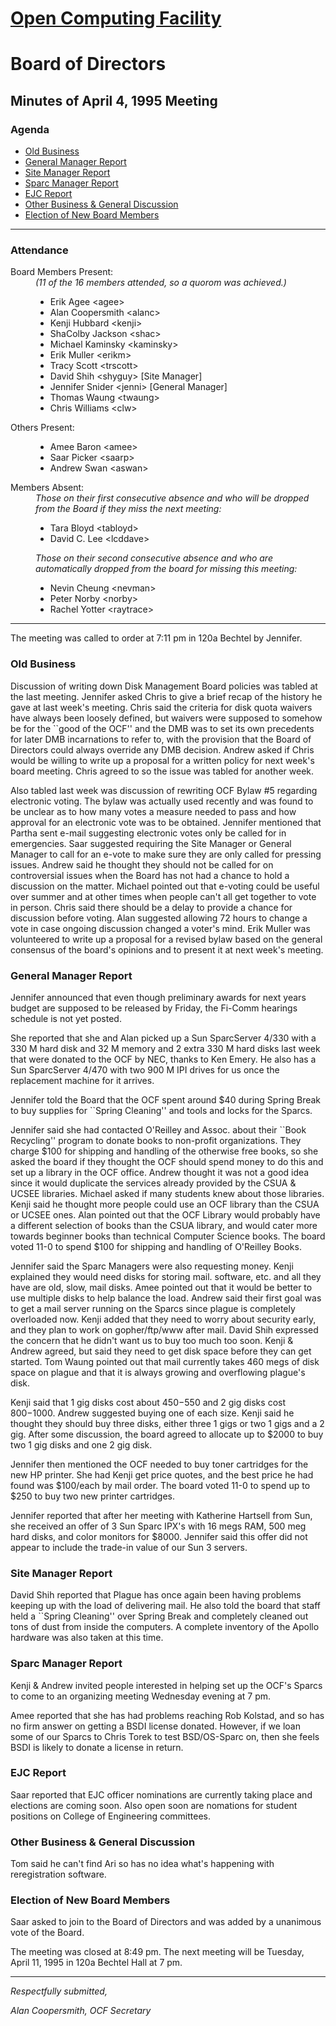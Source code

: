 <html><head>
<title>Minutes of the OCF Board of Directors Meeting of April 4, 1995</title>
</head><body>
<h1><A HREF="http://www.ocf.berkeley.edu/OCF/">Open Computing Facility</A></h1>
<h1>Board of Directors</h1>
<h2>Minutes of April 4, 1995 Meeting</h2>

<h3>Agenda</h3>

<ul>
<li><A HREF="#Old Business">Old Business</A>
<li><A HREF="#General Manager Report">General Manager Report</A>
<li><A HREF="#Site Manager Report">Site Manager Report</A>
<li><A HREF="#Sparc Manager Report">Sparc Manager Report</A>
<li><A HREF="#EJC Report">EJC Report</A>
<li><A HREF="#General Discussion">Other Business & General Discussion</A>
<li><A HREF="#Elections">Election of New Board Members</A>

</ul>

<hr>

<h3>Attendance</h3>
<dl>
<dt>Board Members Present:
<dd><i>(11 of the 16 members attended, so a quorom was achieved.)</i>
<ul>
	<li>Erik Agee &lt;agee&gt;
	<li>Alan Coopersmith &lt;alanc&gt;
	<li>Kenji Hubbard &lt;kenji&gt;
	<li>ShaColby Jackson &lt;shac&gt;
	<li>Michael Kaminsky &lt;kaminsky&gt;
	<li>Erik Muller &lt;erikm&gt;
	<li>Tracy Scott &lt;trscott&gt;
	<li>David Shih &lt;shyguy&gt; [Site Manager]
	<li>Jennifer Snider &lt;jenni&gt; [General Manager]
	<li>Thomas Waung &lt;twaung&gt;
	<li>Chris Williams &lt;clw&gt;
</ul>
<dt>Others Present:
<dd><ul>
	<li>Amee Baron &lt;amee&gt;
	<li>Saar Picker &lt;saarp&gt;
	<li>Andrew Swan &lt;aswan&gt;
</ul>
<dt>Members Absent:
<dd><i>Those on their first consecutive absence and who will be dropped from the Board
	if they miss the next meeting:</i>
<ul>
	<li>Tara Bloyd &lt;tabloyd&gt;
	<li>David C. Lee &lt;lcddave&gt;
</ul>
<dd><i>Those on their second consecutive absence and who are automatically 
	dropped from the board for missing this meeting:</i>
<ul>
	<li>Nevin Cheung &lt;nevman&gt;
	<li>Peter Norby &lt;norby&gt;
	<li>Rachel Yotter &lt;raytrace&gt;
</ul>
</dl>
<hr>

The meeting was called to order at 7:11 pm in 120a Bechtel by Jennifer.

<p>

<h3><A NAME="#Old Business">Old Business</A></h3>

Discussion of writing down Disk Management Board policies was tabled at the
last meeting.  Jennifer asked Chris to give a brief recap of the history he
gave at last week's meeting.  Chris said the criteria for disk quota waivers
have always been loosely defined, but waivers were supposed to somehow be
for the ``good of the OCF'' and the DMB was to set its own precedents for
later DMB incarnations to refer to, with the provision that the Board of
Directors could always override any DMB decision.  Andrew asked if Chris
would be willing to write up a proposal for a written policy for next week's
board meeting.  Chris agreed to so the issue was tabled for another week.

<p>

Also tabled last week was discussion of rewriting OCF Bylaw #5 regarding
electronic voting.  The bylaw was actually used recently and was found to be
unclear as to how many votes a measure needed to pass and how approval for
an electronic vote was to be obtained.  Jennifer mentioned that Partha sent
e-mail suggesting electronic votes only be called for in emergencies.  Saar
suggested requiring the Site Manager or General Manager to call for an
e-vote to make sure they are only called for pressing issues.  Andrew said
he thought they should not be called for on controversial issues when the
Board has not had a chance to hold a discussion on the matter.  Michael
pointed out that e-voting could be useful over summer and at other times
when people can't all get together to vote in person.  Chris said there
should be a delay to provide a chance for discussion before voting.  Alan
suggested allowing 72 hours to change a vote in case ongoing discussion
changed a voter's mind.  Erik Muller was volunteered to write up a proposal
for a revised bylaw based on the general consensus of the board's opinions
and to present it at next week's meeting.

<h3><A NAME="#General Manager Report">General Manager Report</A></h3>

Jennifer announced that even though preliminary awards for next years budget
are supposed to be released by Friday, the Fi-Comm hearings schedule is not
yet posted.

<p>

She reported that she and Alan picked up a Sun SparcServer 4/330 with a 330
M hard disk and 32 M memory and 2 extra 330 M hard disks last week that were
donated to the OCF by NEC, thanks to Ken Emery.  He also has a Sun
SparcServer 4/470 with two 900 M IPI drives for us once the replacement
machine for it arrives.

<p>

Jennifer told the Board that the OCF spent around $40 during Spring Break to
buy supplies for ``Spring Cleaning'' and tools and locks for the Sparcs.

<p>

Jennifer said she had contacted O'Reilley and Assoc. about their ``Book
Recycling'' program to donate books to non-profit organizations.  They
charge $100 for shipping and handling of the otherwise free books, so she
asked the board if they thought the OCF should spend money to do this and
set up a library in the OCF office.  Andrew thought it was not a good idea
since it would duplicate the services already provided by the CSUA & UCSEE
libraries.  Michael asked if many students knew about those libraries.  Kenji
said he thought more people could use an OCF library than the CSUA or UCSEE
ones.  Alan pointed out that the OCF Library would probably have a different
selection of books than the CSUA library, and would cater more towards
beginner books than technical Computer Science books.  The board voted 11-0
to spend $100 for shipping and handling of O'Reilley Books.

<p>

Jennifer said the Sparc Managers were also requesting money.  Kenji explained
they would need disks for storing mail. software, etc. and all they have are
old, slow, mail disks.  Amee pointed out that it would be better to use
multiple disks to help balance the load.  Andrew said their first goal was to
get a mail server running on the Sparcs since plague is completely overloaded
now.  Kenji added that they need to worry about security early, and they
plan to work on gopher/ftp/www after mail.  David Shih expressed the concern
that he didn't want us to buy too much too soon.  Kenji & Andrew agreed, but
said they need to get disk space before they can get started.  Tom Waung
pointed out that mail currently takes 460 megs of disk space on plague and
that it is always growing and overflowing plague's disk.  

<p>

Kenji said that 1 gig disks cost about $450-$550 and 2 gig disks cost
$800-$1000.  Andrew suggested buying one of each size.  Kenji said he
thought they should buy three disks, either three 1 gigs or two 1 gigs and a
2 gig.  After some discussion, the board agreed to allocate up to $2000 to buy
two 1 gig disks and one 2 gig disk.

<p>

Jennifer then mentioned the OCF needed to buy toner cartridges for the new
HP printer.  She had Kenji get price quotes, and the best price he had found
was $100/each by mail order.  The board voted 11-0 to spend up to $250 to buy
two new printer cartridges.

<p>

Jennifer reported that after her meeting with Katherine Hartsell from Sun,
she received an offer of 3 Sun Sparc IPX's with 16 megs RAM, 500 meg hard
disks, and color monitors for $8000.  Jennifer said this offer did not
appear to include the trade-in value of our Sun 3 servers.

<h3><A NAME="#Site Manager Report">Site Manager Report</A></h3>

David Shih reported that Plague has once again been having problems keeping
up with the load of delivering mail.  He also told the board that staff held
a ``Spring Cleaning'' over Spring Break and completely cleaned out tons of
dust from inside the computers.  A complete inventory of the Apollo hardware
was also taken at this time.

<h3><A Name="#Sparc Manager Report">Sparc Manager Report</A></h3>

Kenji & Andrew invited people interested in helping set up the OCF's Sparcs
to come to an organizing meeting Wednesday evening at 7 pm.

<p>

Amee reported that she has had problems reaching Rob Kolstad, and so has no
firm answer on getting a BSDI license donated.  However, if we loan some of
our Sparcs to Chris Torek to test BSD/OS-Sparc on, then she feels BSDI is
likely to donate a license in return.

<h3><A Name="#EJC Report">EJC Report</h3>

Saar reported that EJC officer nominations are currently taking place and
elections are coming soon.  Also open soon are nomations for student
positions on College of Engineering committees.

<h3><A Name="#General Discussion">Other Business & General Discussion</A></h3>

Tom said he can't find Ari so has no idea what's happening with
reregistration software.


<h3><A Name="#Elections">Election of New Board Members</a></h3>

Saar asked to join to the Board of Directors and was added by a unanimous
vote of the Board.

<p>

The meeting was closed at 8:49 pm.  The next meeting will be Tuesday,
April 11, 1995 in 120a Bechtel Hall at 7 pm.

<hr>

<address>
Respectfully submitted,
<p>
Alan Coopersmith, OCF Secretary
</address>


</body></html>
